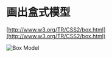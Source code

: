 画出盒式模型
============
[http://www.w3.org/TR/CSS2/box.html](http://www.w3.org/TR/CSS2/box.html)

![Box Model](http://www.w3.org/TR/CSS2/images/boxdim.png)
